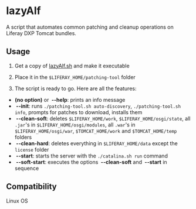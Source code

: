 # lazyAlf

A script that automates common patching and cleanup operations on Liferay DXP Tomcat bundles.

## Usage
1) Get a copy of [lazyAlf.sh](https://github.com/alffox/lazy-alf/raw/master/lazyAlf.sh) and make it executable

2) Place it in the `$LIFERAY_HOME/patching-tool` folder

3) The script is ready to go. Here are all the features:

* **(no option)** or **&nbsp;--help**: prints an info message
* **&nbsp;--init**: runs `./patching-tool.sh auto-discovery`, `./patching-tool.sh info`, prompts for patches to download, installs them
* **&nbsp;--clean-soft**: deletes `$LIFERAY_HOME/work`, `$LIFERAY_HOME/osgi/state`, all `.jar`'s in `$LIFERAY_HOME/osgi/modules`, all `.war`'s in `$LIFERAY_HOME/osgi/war`, `$TOMCAT_HOME/work` and `$TOMCAT_HOME/temp` folders 
* **&nbsp;--clean-hard**: deletes everything in `$LIFERAY_HOME/data` except the `license` folder
* **&nbsp;--start**: starts the server with the `./catalina.sh run` command
* **&nbsp;--soft-start**: executes the options **&nbsp;--clean-soft** and **&nbsp;--start** in sequence

## Compatibility
Linux OS
